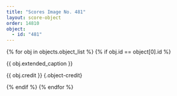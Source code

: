 ```yaml
---
title: "Scores Image No. 481"
layout: score-object
order: 14810
object:
  - id: "481"
---
```


{% for obj in objects.object_list %}
{% if obj.id == object[0].id %}

{{ obj.extended_caption }}

{{ obj.credit }} {.object-credit}

{% endif %}
{% endfor %}
